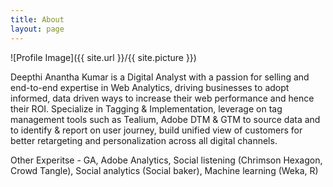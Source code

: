 ```yaml
---
title: About
layout: page
---
```

![Profile Image]({{ site.url }}/{{ site.picture }})

Deepthi Anantha Kumar is a Digital Analyst with a passion for selling and end-to-end expertise in Web Analytics, driving businesses to adopt informed, data driven ways to increase their web performance and hence their ROI. Specialize in Tagging & Implementation, leverage on tag management tools such as Tealium, Adobe DTM & GTM to source data and to identify & report on user journey, build unified view of customers for better retargeting and personalization across all digital channels. 

Other Experitse - GA, Adobe Analytics, Social listening (Chrimson Hexagon, Crowd Tangle), Social analytics (Social baker), Machine learning (Weka, R) 

